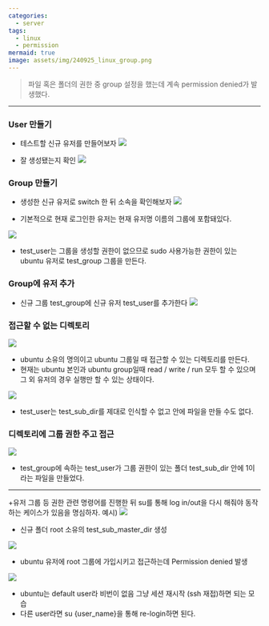 ```yaml
---
categories:
  - server
tags:
  - linux
  - permission
mermaid: true
image: assets/img/240925_linux_group.png
---
```

> 파일 혹은 폴더의 권한 중 group 설정을 했는데 계속 permission denied가 발생했다.
---

### User 만들기
- 테스트할 신규 유저를 만들어보자
![](https://i.imgur.com/6FKPUyj.png)

- 잘 생성됐는지 확인
![](https://i.imgur.com/iTXxpzL.png)

### Group 만들기
- 생성한 신규 유저로 switch 한 뒤 소속을 확인해보자
![](https://i.imgur.com/c7ZCdRO.png)

- 기본적으로 현재 로그인한 유저는 현재 유저명 이름의 그룹에 포함돼있다.

![](https://i.imgur.com/U60GItd.png)
- test_user는 그룹을 생성할 권한이 없으므로 sudo 사용가능한 권한이 있는 ubuntu 유저로 test_group 그룹을 만든다.

### Group에 유저 추가
- 신규 그룹 test_group에 신규 유저 test_user를 추가한다
![](https://i.imgur.com/i2GTP1X.png)

### 접근할 수 없는 디렉토리
![](https://i.imgur.com/28z6Itt.png)
- ubuntu 소유의 명의이고 ubuntu 그룹일 때 접근할 수 있는 디렉토리를 만든다.
- 현재는 ubuntu 본인과 ubuntu group일때 read / write / run 모두 할 수 있으며 그 외 유저의 경우 실행만 할 수 있는 상태이다.

![](https://i.imgur.com/LrJ4HOk.png)
- test_user는 test_sub_dir를 제대로 인식할 수 없고 안에 파일을 만들 수도 없다.

### 디렉토리에 그룹 권한 주고 접근
![](https://i.imgur.com/eedMTca.png)
- test_group에 속하는 test_user가 그룹 권한이 있는 폴더 test_sub_dir 안에 1이라는 파일을 만들었다.

---

+유저 그룹 등 권한 관련 명령어를 진행한 뒤 su를 통해 log in/out을 다시 해줘야 동작하는 케이스가 있음을 명심하자.
예시)
![](https://i.imgur.com/EDpIvoy.png)
- 신규 폴더 root 소유의 test_sub_master_dir 생성

![](https://i.imgur.com/cMwE5Zv.png)
- ubuntu 유저에 root 그룹에 가입시키고 접근하는데 Permission denied 발생

![](https://i.imgur.com/i4MYFds.png)
- ubuntu는 default user라 비번이 없음 그냥 세션 재시작 (ssh 재접)하면 되는 모습
- 다른 user라면 su {user_name}을 통해 re-login하면 된다.

